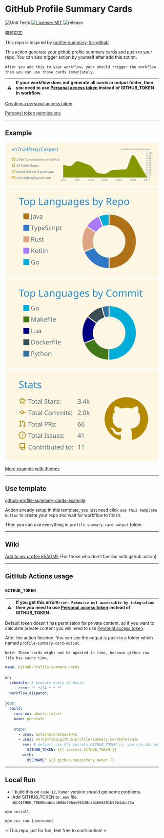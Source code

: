# GitHub Profile Summary Cards

![Unit Tests](https://github.com/vn7n24fzkq/github-profile-summary-cards/workflows/Unit%20Tests/badge.svg)
[![License: MIT](https://img.shields.io/badge/License-MIT-yellow.svg)](https://github.com/vn7n24fzkq/github-profile-summary-cards/blob/master/LICENSE)
![release](https://img.shields.io/github/v/release/vn7n24fzkq/github-profile-summary-cards.svg)

[繁體中文](./docs/README.zh-tw.md)

This repo is inspired by [profile-summary-for-github](https://github.com/tipsy/profile-summary-for-github)

This action generate your github profile summary cards and push to your repo.
You can also trigger action by yourself after add this action.

`After you add this to your workflow, your should trigger the workflow then you can use those cards immediately.`

| :warning: | If your workflow does not generate all cards in output folder, then you need to use [Personal access token](https://docs.github.com/en/actions/configuring-and-managing-workflows/creating-and-storing-encrypted-secrets) instead of GITHUB_TOKEN in workflow.  |
| :-------: | :------------------------------------------------------------------------------------------------------------------------------------------------------------------------------------------------------------------------------------------------ |

[Creating a personal access token
](https://docs.github.com/en/github/authenticating-to-github/creating-a-personal-access-token)

[Personal token permissions](https://github.com/vn7n24fzkq/github-profile-summary-cards/wiki/Personal-access-token-permissions)


---

## Example

![](https://raw.githubusercontent.com/vn7n24fzkq/vn7n24fzkq/master/profile-summary-card-output/solarized/0-profile-details.svg)
![](https://raw.githubusercontent.com/vn7n24fzkq/vn7n24fzkq/master/profile-summary-card-output/solarized/1-repos-per-language.svg)
![](https://raw.githubusercontent.com/vn7n24fzkq/vn7n24fzkq/master/profile-summary-card-output/solarized/2-most-commit-language.svg)
![](https://raw.githubusercontent.com/vn7n24fzkq/vn7n24fzkq/master/profile-summary-card-output/solarized/3-stats.svg)

[More example with themes](https://github.com/vn7n24fzkq/github-profile-summary-cards-example/tree/master/profile-summary-card-output)

---

## Use template

[github-profile-summary-cards-example](https://github.com/vn7n24fzkq/github-profile-summary-cards-example)

Action already setup In this template, you just need click `use this template button` to create your repo and wait for workflow to finish.

Then you can use everything in `profile-summary-card-output` folder.

---

## Wiki

[Add to my profile README](https://github.com/vn7n24fzkq/github-profile-summary-cards/wiki/Add-to-my-profile-README) (For those who don't familiar with github action)

---

## GitHub Actions usage

### `GITHUB_TOKEN`

| :warning: | If you get this error`Error: Resource not accessible by integration` then you need to use [Personal access token](https://docs.github.com/en/actions/configuring-and-managing-workflows/creating-and-storing-encrypted-secrets) instead of GITHUB_TOKEN . |
| :-------: | :------------------------------------------------------------------------------------------------------------------------------------------------------------------------------------------------------------------------------------------------ |


Default token doesn't has permission for private content, so if you want to calculate private content you will need to use [Personal access token](https://docs.github.com/en/actions/configuring-and-managing-workflows/creating-and-storing-encrypted-secrets).

After the action finished. You can see the output is push to a folder which named `profile-summary-card-output`.

`Note: Those cards might not be updated in time, because github raw file has cache time.`

```yml
name: GitHub-Profile-Summary-Cards

on:
  schedule: # execute every 24 hours
    - cron: "* */24 * * *"
  workflow_dispatch:

jobs:
  build:
    runs-on: ubuntu-latest
    name: generate

    steps:
      - uses: actions/checkout@v2
      - uses: vn7n24fzkq/github-profile-summary-cards@release
        env: # default use ${{ secrets.GITHUB_TOKEN }}, you can change to your personal access token
          GITHUB_TOKEN: ${{ secrets.GITHUB_TOKEN }}
        with:
          USERNAME: ${{ github.repository_owner }}
```

---

## Local Run

- I build this on `node 12`, lower version should get some problems.
- Add GITHUB_TOKEN to `.env` file. ex:`GITHUB_TOKEN=abcda69ddf66ae95538c5b1666591b59b4abc73a`

```
npm install
```

```
npm run run [username]
```

:star: This repo just for fun, feel free to contribution! :star:
